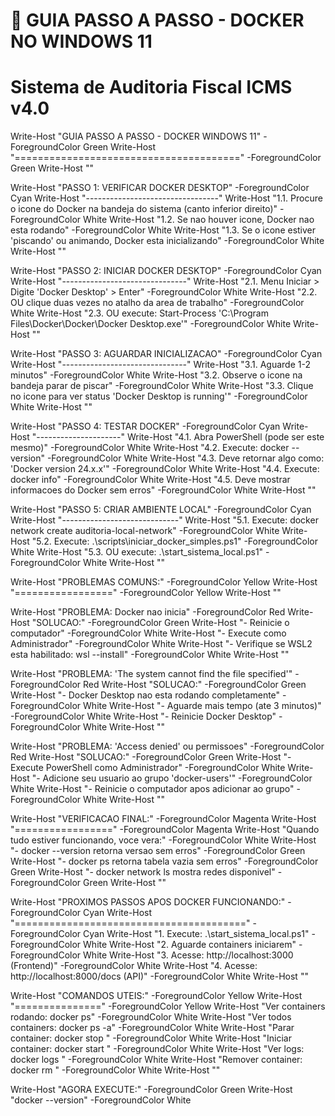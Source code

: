 # 🚀 GUIA PASSO A PASSO - DOCKER NO WINDOWS 11
# Sistema de Auditoria Fiscal ICMS v4.0

Write-Host "GUIA PASSO A PASSO - DOCKER WINDOWS 11" -ForegroundColor Green
Write-Host "=======================================" -ForegroundColor Green
Write-Host ""

Write-Host "PASSO 1: VERIFICAR DOCKER DESKTOP" -ForegroundColor Cyan
Write-Host "---------------------------------"
Write-Host "1.1. Procure o icone do Docker na bandeja do sistema (canto inferior direito)" -ForegroundColor White
Write-Host "1.2. Se nao houver icone, Docker nao esta rodando" -ForegroundColor White
Write-Host "1.3. Se o icone estiver 'piscando' ou animando, Docker esta inicializando" -ForegroundColor White
Write-Host ""

Write-Host "PASSO 2: INICIAR DOCKER DESKTOP" -ForegroundColor Cyan
Write-Host "-------------------------------"
Write-Host "2.1. Menu Iniciar > Digite 'Docker Desktop' > Enter" -ForegroundColor White
Write-Host "2.2. OU clique duas vezes no atalho da area de trabalho" -ForegroundColor White
Write-Host "2.3. OU execute: Start-Process 'C:\Program Files\Docker\Docker\Docker Desktop.exe'" -ForegroundColor White
Write-Host ""

Write-Host "PASSO 3: AGUARDAR INICIALIZACAO" -ForegroundColor Cyan
Write-Host "-------------------------------"
Write-Host "3.1. Aguarde 1-2 minutos" -ForegroundColor White
Write-Host "3.2. Observe o icone na bandeja parar de piscar" -ForegroundColor White
Write-Host "3.3. Clique no icone para ver status 'Docker Desktop is running'" -ForegroundColor White
Write-Host ""

Write-Host "PASSO 4: TESTAR DOCKER" -ForegroundColor Cyan
Write-Host "---------------------"
Write-Host "4.1. Abra PowerShell (pode ser este mesmo)" -ForegroundColor White
Write-Host "4.2. Execute: docker --version" -ForegroundColor White
Write-Host "4.3. Deve retornar algo como: 'Docker version 24.x.x'" -ForegroundColor White
Write-Host "4.4. Execute: docker info" -ForegroundColor White
Write-Host "4.5. Deve mostrar informacoes do Docker sem erros" -ForegroundColor White
Write-Host ""

Write-Host "PASSO 5: CRIAR AMBIENTE LOCAL" -ForegroundColor Cyan
Write-Host "-----------------------------"
Write-Host "5.1. Execute: docker network create auditoria-local-network" -ForegroundColor White
Write-Host "5.2. Execute: .\scripts\iniciar_docker_simples.ps1" -ForegroundColor White
Write-Host "5.3. OU execute: .\start_sistema_local.ps1" -ForegroundColor White
Write-Host ""

Write-Host "PROBLEMAS COMUNS:" -ForegroundColor Yellow
Write-Host "=================" -ForegroundColor Yellow
Write-Host ""

Write-Host "PROBLEMA: Docker nao inicia" -ForegroundColor Red
Write-Host "SOLUCAO:" -ForegroundColor Green
Write-Host "- Reinicie o computador" -ForegroundColor White
Write-Host "- Execute como Administrador" -ForegroundColor White
Write-Host "- Verifique se WSL2 esta habilitado: wsl --install" -ForegroundColor White
Write-Host ""

Write-Host "PROBLEMA: 'The system cannot find the file specified'" -ForegroundColor Red
Write-Host "SOLUCAO:" -ForegroundColor Green
Write-Host "- Docker Desktop nao esta rodando completamente" -ForegroundColor White
Write-Host "- Aguarde mais tempo (ate 3 minutos)" -ForegroundColor White
Write-Host "- Reinicie Docker Desktop" -ForegroundColor White
Write-Host ""

Write-Host "PROBLEMA: 'Access denied' ou permissoes" -ForegroundColor Red
Write-Host "SOLUCAO:" -ForegroundColor Green
Write-Host "- Execute PowerShell como Administrador" -ForegroundColor White
Write-Host "- Adicione seu usuario ao grupo 'docker-users'" -ForegroundColor White
Write-Host "- Reinicie o computador apos adicionar ao grupo" -ForegroundColor White
Write-Host ""

Write-Host "VERIFICACAO FINAL:" -ForegroundColor Magenta
Write-Host "=================" -ForegroundColor Magenta
Write-Host "Quando tudo estiver funcionando, voce vera:" -ForegroundColor White
Write-Host "- docker --version retorna versao sem erros" -ForegroundColor Green
Write-Host "- docker ps retorna tabela vazia sem erros" -ForegroundColor Green
Write-Host "- docker network ls mostra redes disponivel" -ForegroundColor Green
Write-Host ""

Write-Host "PROXIMOS PASSOS APOS DOCKER FUNCIONANDO:" -ForegroundColor Cyan
Write-Host "========================================" -ForegroundColor Cyan
Write-Host "1. Execute: .\start_sistema_local.ps1" -ForegroundColor White
Write-Host "2. Aguarde containers iniciarem" -ForegroundColor White
Write-Host "3. Acesse: http://localhost:3000 (Frontend)" -ForegroundColor White
Write-Host "4. Acesse: http://localhost:8000/docs (API)" -ForegroundColor White
Write-Host ""

Write-Host "COMANDOS UTEIS:" -ForegroundColor Yellow
Write-Host "===============" -ForegroundColor Yellow
Write-Host "Ver containers rodando: docker ps" -ForegroundColor White
Write-Host "Ver todos containers: docker ps -a" -ForegroundColor White
Write-Host "Parar container: docker stop <nome>" -ForegroundColor White
Write-Host "Iniciar container: docker start <nome>" -ForegroundColor White
Write-Host "Ver logs: docker logs <nome>" -ForegroundColor White
Write-Host "Remover container: docker rm <nome>" -ForegroundColor White
Write-Host ""

Write-Host "AGORA EXECUTE:" -ForegroundColor Green
Write-Host "docker --version" -ForegroundColor White

